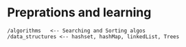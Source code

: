 # Preprations and learning 

```
/algorithms   <-- Searching and Sorting algos
/data_structures <-- hashset, hashMap, linkedList, Trees
```